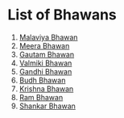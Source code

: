 <!-- TITLE: Bhavans -->
<!-- SUBTITLE: Hostels buildings in BITS Hyderabad are called Bhavans. -->

# List of Bhawans
1. [Malaviya Bhawan](/campus/bhawans/malaviya)
2. [Meera Bhawan](/campus/bhawans/meera)
3. [Gautam Bhawan](/campus/bhawans/gautam)
4. [Valmiki Bhawan](/campus/bhawans/valmiki)
5. [Gandhi Bhawan](/campus/bhawans/gandhi)
6. [Budh Bhawan](/campus/bhawans/budh)
7. [Krishna Bhawan](/campus/bhawans/krishna)
8. [Ram Bhawan](/campus/bhawans/ram)
9. [Shankar Bhawan](/campus/bhawans/shankar)